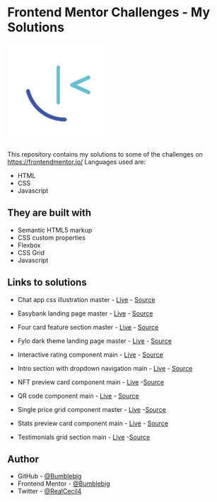 # Frontend Mentor Challenges - My Solutions

![](download.jpg)

This repository contains my solutions to some of the challenges on https://frontendmentor.io/
Languages used are:

- HTML
- CSS
- Javascript

## They are built with

- Semantic HTML5 markup
- CSS custom properties
- Flexbox
- CSS Grid
- Javascript

## Links to solutions

- Chat app css illustration master - [Live](https://bumblebig.github.io/Frontend-mentor-solutions/chat-app-css-illustration-master/) - [Source](https://github.com/Bumblebig/Frontend-mentor-solutions/tree/main/chat-app-css-illustration-master)

- Easybank landing page master - [Live](https://bumblebig.github.io/Frontend-mentor-solutions/easybank-landing-page-master/) - [Source](https://github.com/Bumblebig/Frontend-mentor-solutions/tree/main/easybank-landing-page-master)

- Four card feature section master - [Live](https//:bumblebig.github.io/Frontend-mentor-solutions/four-card-feature-section-master/) - [Source](https://github.com/Bumblebig/Frontend-mentor-solutions/tree/main/four-card-feature-section-master)

- Fylo dark theme landing page master - [Live](https://bumblebig.github.io/Frontend-mentor-solutions/fylo-dark-theme-landing-page-master/) - [Source](https://github.com/Bumblebig/Frontend-mentor-solutions/tree/main/fylo-dark-theme-landing-page-master)

- Interactive rating component main - [Live](https://bumblebig.github.io/Frontend-mentor-solutions/interactive-rating-component-main/) - [Source](https://github.com/Bumblebig/Frontend-mentor-solutions/tree/main/interactive-rating-component-main)

- Intro section with dropdown navigation main - [Live](https://bumblebig.github.io/Frontend-mentor-solutions/intro-section-with-dropdown-navigation-main/) - [Source](https://github.com/Bumblebig/Frontend-mentor-solutions/tree/main/intro-section-with-dropdown-navigation-main)

- NFT preview card component main - [Live](https://bumblebig.github.io/Frontend-mentor-solutions/nft-preview-card-component-main/) -[Source](https://github.com/Bumblebig/Frontend-mentor-solutions/tree/main/nft-preview-card-component-main)

- QR code component main - [Live](https://bumblebig.github.io/Frontend-mentor-solutions/qr-code-component-main/) - [Source](https://github.com/Bumblebig/Frontend-mentor-solutions/tree/main/qr-code-component-main)

- Single price grid component master - [Live](https://bumblebig.github.io/Frontend-mentor-solutions/single-price-grid-component-master) -[Source](https://github.com/Bumblebig/Frontend-mentor-solutions/tree/main/single-price-grid-component-master)

- Stats preview card component main - [Live](https://bumblebig.github.io/Frontend-mentor-solutions/stats-preview-card-component-main/) - [Source](https://github.com/Bumblebig/Frontend-mentor-solutions/tree/main/stats-preview-card-component-main)

- Testimonials grid section main - [Live](https://bumblebig.github.io/Frontend-mentor-solutions/testimonials-grid-section-main/) -[Source](https://github.com/Bumblebig/Frontend-mentor-solutions/tree/main/testimonials-grid-section-main)

## Author

- GitHub - [@Bumblebig](https://www.github.com/Bumblebig)
- Frontend Mentor - [@Bumblebig](https://www.frontendmentor.io/profile/Bumblebig)
- Twitter - [@RealCecil4](https://www.twitter.com/RealCecil4)
